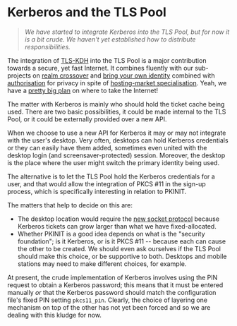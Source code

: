 # Kerberos and the TLS Pool

> *We have started to integrate Kerberos into the TLS Pool, but for now it is
> a bit crude.  We haven't yet established how to distribute responsibilities.*

The integration of
[TLS-KDH](https://tools.ietf.org/html/draft-vanrein-tls-kdh)
into the TLS Pool is a major contribution towards a secure, yet fast
Internet.  It combines fluently with our sub-projects on
[realm crossover](http://realm-xover.arpa2.net/kerberos.html)
and
[bring your own identity](http://internetwide.org/blog/2015/04/22/id-2-byoid.html)
combined with
[authorisation](http://internetwide.org/blog/2015/04/25/id-5-ksaml.html)
for privacy in spite of
[hosting-market specialisation](http://internetwide.org/blog/2014/11/19/back-to-hosting.html).
Yeah, we have a
[pretty big plan](http://internetwide.org/blog/2016/06/24/iwo-phases.html)
on where to take the Internet!

The matter with Kerberos is mainly who should hold the ticket cache being
used.  There are two basic possibilities, it could be made internal to the
TLS Pool, or it could be externally provided over a new API.

When we choose to use a new API for Kerberos it
may or may not integrate with the user's desktop.  Very often, desktops
can hold Kerberos credentials or they can easily have them added, sometimes
even united with the desktop login (and screensaver-protected) session.
Moreover, the desktop is the place where the user might switch the primary
identity being used.

The alternative is to let the TLS Pool hold the Kerberos credentials for
a user, and that would allow the integration of PKCS #11 in the sign-up
process, which is specifically interesting in relation to PKINIT.

The matters that help to decide on this are:

  * The desktop location would require the
    [new socket protocol](socketprotocol.rst)
    because Kerberos tickets can grow larger than what we have fixed-allocated.
  * Whether PKINIT is a good idea depends on what is the "security foundation";
    is it Kerberos, or is it PKCS #11 -- because each can cause the other to
    be created.  We should even ask ourselves if the TLS Pool should make this
    choice, or be supportive to both.  Desktops and mobile stations may need
    to make different choices, for example.

At present, the crude implementation of Kerberos involves using the PIN
request to obtain a Kerberos password; this means that it must be entered
manually *or* that the Kerberos password should match the configuration
file's fixed PIN setting `pkcs11_pin`.  Clearly, the choice of layering
one mechanism on top of the other has not yet been forced and so we are
dealing with this kludge for now.

